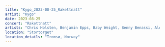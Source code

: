 ```yaml
---
title: "Kygo_2023-08-25_Rakettnatt"
artist: "Kygo"
date: 2023-08-25
concert: "Rakettnatt"
artists: "Chris Holsten, Benjamin Epps, Baby Weight, Benny Benassi, Alok, Ava Max, Ellie Goulding, Bassrush Experience, Afrojack, ISÁK, Broiler, Alesso, Aya Nakamura, Andrew Bayer, Forest, Kygo, Ashibah"
location: "Stortorget"
location_details: "Tromsø, Norway"
---
```

